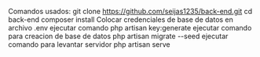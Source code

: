 Comandos usados:
git clone https://github.com/seijas1235/back-end.git
cd back-end
composer install
Colocar credenciales de base de datos en archivo .env
ejecutar comando php artisan key:generate
ejecutar comando para creacion de base de datos php artisan migrate --seed
ejecutar comando para levantar servidor php artisan serve

